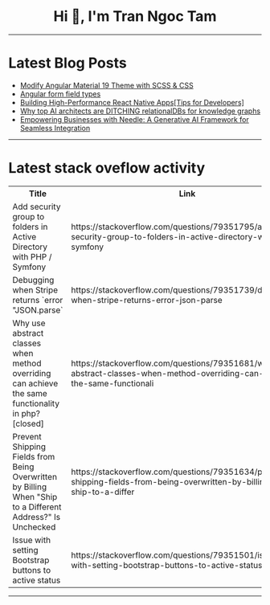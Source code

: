 <h1 align="center">Hi 👋, I'm Tran Ngoc Tam</h1>

---

# Latest Blog Posts 
<!-- BLOG-POST-LIST:START -->
- [Modify Angular Material 19 Theme with SCSS &amp; CSS](https://dev.to/ngmaterialdev/modify-angular-material-19-theme-with-scss-css-50gj)
- [Angular form field types](https://dev.to/ayyash/angular-form-field-types-24fl)
- [Building High-Performance React Native Apps[Tips for Developers]](https://dev.to/brilworks/building-high-performance-react-native-appstips-for-developers-3afh)
- [Why top AI architects are DITCHING relationalDBs for knowledge graphs](https://dev.to/falkordb/why-top-ai-architects-are-ditching-relationaldbs-for-knowledge-graphs-51l1)
- [Empowering Businesses with Needle: A Generative AI Framework for Seamless Integration](https://dev.to/chetanmistry/empowering-businesses-with-needle-a-generative-ai-framework-for-seamless-integration-56jc)
<!-- BLOG-POST-LIST:END -->

---

# Latest stack oveflow activity
<table>
  <tr><th>Title</th><th>Link</th></tr>
  <!-- STACKOVERFLOW:START --><tr><td>Add security group to folders in Active Directory with PHP / Symfony</td><td>https://stackoverflow.com/questions/79351795/add-security-group-to-folders-in-active-directory-with-php-symfony</td></tr><tr><td>Debugging when Stripe returns `error &quot;JSON.parse`</td><td>https://stackoverflow.com/questions/79351739/debugging-when-stripe-returns-error-json-parse</td></tr><tr><td>Why use abstract classes when method overriding can achieve the same functionality in php? [closed]</td><td>https://stackoverflow.com/questions/79351681/why-use-abstract-classes-when-method-overriding-can-achieve-the-same-functionali</td></tr><tr><td>Prevent Shipping Fields from Being Overwritten by Billing When &quot;Ship to a Different Address?&quot; Is Unchecked</td><td>https://stackoverflow.com/questions/79351634/prevent-shipping-fields-from-being-overwritten-by-billing-when-ship-to-a-differ</td></tr><tr><td>Issue with setting Bootstrap buttons to active status</td><td>https://stackoverflow.com/questions/79351501/issue-with-setting-bootstrap-buttons-to-active-status</td></tr><!-- STACKOVERFLOW:END -->
</table>

---


